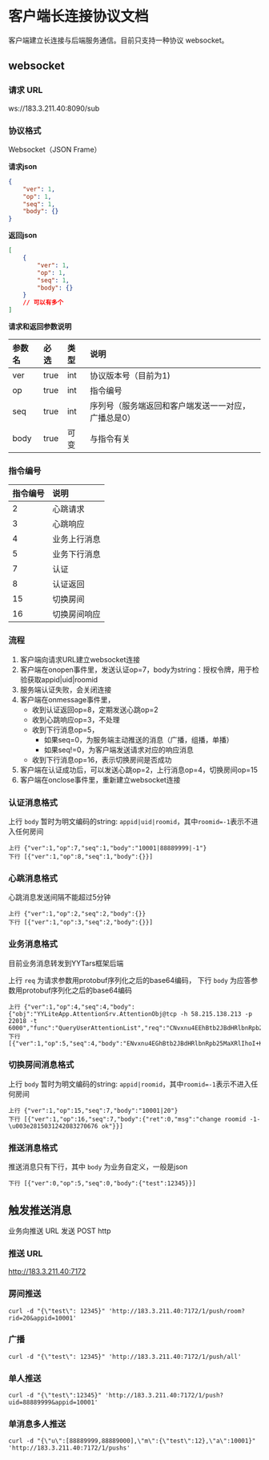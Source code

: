 # 客户端长连接协议文档

客户端建立长连接与后端服务通信。目前只支持一种协议 websocket。

## websocket 

### 请求 URL

ws://183.3.211.40:8090/sub

### 协议格式

Websocket（JSON Frame）

**请求json**

```json
{
    "ver": 1,
    "op": 1,
    "seq": 1,
    "body": {}
}
```

**返回json**

```json
[
    {
        "ver": 1,
        "op": 1,
        "seq": 1,
        "body": {}
    }
    // 可以有多个
]
```

**请求和返回参数说明**

| 参数名     | 必选  | 类型 | 说明       |
| :-----     | :---  | :--- | :---       |
| ver        | true  | int | 协议版本号（目前为1) |
| op         | true  | int | 指令编号 |
| seq        | true  | int | 序列号（服务端返回和客户端发送一一对应，广播总是0） |
| body       | true  | 可变 | 与指令有关 |

### 指令编号

| 指令编号     | 说明  | 
| :-----     | :---  |
| 2 | 心跳请求 |
| 3 | 心跳响应 |
| 4 | 业务上行消息 |
| 5 | 业务下行消息 |
| 7 | 认证    |
| 8 | 认证返回 |
|15 | 切换房间 |
|16 | 切换房间响应 |

### 流程

1. 客户端向请求URL建立websocket连接
1. 客户端在onopen事件里，发送认证op=7，body为string：授权令牌，用于检验获取appid|uid|roomid
1. 服务端认证失败，会关闭连接
1. 客户端在onmessage事件里，
    * 收到认证返回op=8，定期发送心跳op=2
    * 收到心跳响应op=3，不处理
    * 收到下行消息op=5，
        * 如果seq=0，为服务端主动推送的消息（广播，组播，单播）
        * 如果seq!=0，为客户端发送请求对应的响应消息
    * 收到下行消息op=16，表示切换房间是否成功
1. 客户端在认证成功后，可以发送心跳op=2，上行消息op=4，切换房间op=15
1. 客户端在onclose事件里，重新建立websocket连接

### 认证消息格式

上行 `body` 暂时为明文编码的string: `appid|uid|roomid`，其中`roomid=-1`表示不进入任何房间

```
上行 {"ver":1,"op":7,"seq":1,"body":"10001|88889999|-1"}
下行 [{"ver":1,"op":8,"seq":1,"body":{}}]
```

### 心跳消息格式

心跳消息发送间隔不能超过5分钟

```
上行 {"ver":1,"op":2,"seq":2,"body":{}}
下行 [{"ver":1,"op":3,"seq":2,"body":{}}]
```

### 业务消息格式

目前业务消息转发到YYTars框架后端

上行 `req` 为请求参数用protobuf序列化之后的base64编码，
下行 `body` 为应答参数用protobuf序列化之后的base64编码 

```
上行 {"ver":1,"op":4,"seq":4,"body":{"obj":"YYLiteApp.AttentionSrv.AttentionObj@tcp -h 58.215.138.213 -p 22018 -t 6000","func":"QueryUserAttentionList","req":"CNvxnu4EEhBtb2JBdHRlbnRpb25MaXRl"}}
下行 [{"ver":1,"op":5,"seq":4,"body":"ENvxnu4EGhBtb2JBdHRlbnRpb25MaXRlIhoI+K3WBxITMjAxOC0wMS0wMiAxNjoyNDowMSIbCJ32hIICEhMyMDE4LTAxLTAzIDE3OjU0OjEwIhsIq4ri2QMSEzIwMTgtMDEtMDMgMTk6NDA6MjUqDAoHdXNldGltZRIBMA=="}]
```

### 切换房间消息格式

上行 `body` 暂时为明文编码的string: `appid|roomid`，其中`roomid=-1`表示不进入任何房间

```
上行 {"ver":1,"op":15,"seq":7,"body":"10001|20"}
下行 [{"ver":1,"op":16,"seq":7,"body":{"ret":0,"msg":"change roomid -1-\u003e2815031242083270676 ok"}}]
```

### 推送消息格式

推送消息只有下行，其中 `body` 为业务自定义，一般是json

```
下行 [{"ver":0,"op":5,"seq":0,"body":{"test":12345}}]
```

## 触发推送消息

业务向推送 URL 发送 POST http

### 推送 URL

http://183.3.211.40:7172

### 房间推送

```
curl -d "{\"test\": 12345}" 'http://183.3.211.40:7172/1/push/room?rid=20&appid=10001'
``` 

### 广播

```
curl -d "{\"test\": 12345}" 'http://183.3.211.40:7172/1/push/all'
```

### 单人推送

```
curl -d "{\"test\":12345}" 'http://183.3.211.40:7172/1/push?uid=88889999&appid=10001'
```

### 单消息多人推送

```
curl -d "{\"u\":[88889999,88889000],\"m\":{\"test\":12},\"a\":10001}" 'http://183.3.211.40:7172/1/pushs'
```
